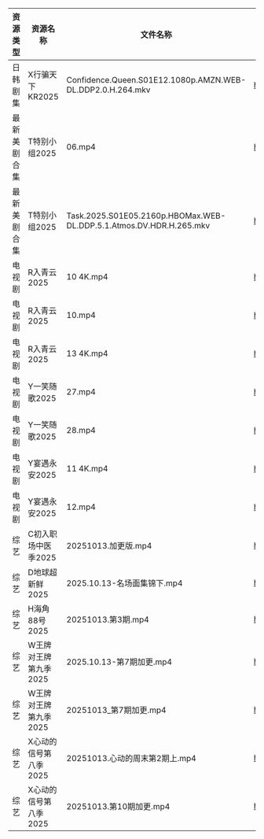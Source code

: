 | 资源类型   | 资源名称          | 文件名称                                                                | 分享链接                                 | 更新时间                |
| ------ | ------------- | ------------------------------------------------------------------- | ------------------------------------ | ------------------- |
| 日韩剧集   | X行骗天下KR2025   | Confidence.Queen.S01E12.1080p.AMZN.WEB-DL.DDP2.0.H.264.mkv          | https://pan.quark.cn/s/463fe5d8abf1  | 2025-10-13 01:28:29 |
| 最新美剧合集 | T特别小组2025     | 06.mp4                                                              | https://www.alipan.com/s/YFYyfWPQ2Mf | 2025-10-13 18:04:55 |
| 最新美剧合集 | T特别小组2025     | Task.2025.S01E05.2160p.HBOMax.WEB-DL.DDP.5.1.Atmos.DV.HDR.H.265.mkv | https://www.alipan.com/s/YFYyfWPQ2Mf | 2025-10-13 13:04:41 |
| 电视剧    | R入青云2025      | 10 4K.mp4                                                           | https://www.alipan.com/s/7kV94cu2ZMy | 2025-10-13 18:04:37 |
| 电视剧    | R入青云2025      | 10.mp4                                                              | https://www.alipan.com/s/7kV94cu2ZMy | 2025-10-13 18:04:36 |
| 电视剧    | R入青云2025      | 13 4K.mp4                                                           | https://www.alipan.com/s/7kV94cu2ZMy | 2025-10-13 18:04:36 |
| 电视剧    | Y一笑随歌2025     | 27.mp4                                                              | https://www.alipan.com/s/HBWi8euiF1T | 2025-10-13 19:05:07 |
| 电视剧    | Y一笑随歌2025     | 28.mp4                                                              | https://www.alipan.com/s/HBWi8euiF1T | 2025-10-13 19:05:06 |
| 电视剧    | Y宴遇永安2025     | 11 4K.mp4                                                           | https://www.alipan.com/s/VE78Z2R4ZAM | 2025-10-13 00:05:34 |
| 电视剧    | Y宴遇永安2025     | 12.mp4                                                              | https://www.alipan.com/s/VE78Z2R4ZAM | 2025-10-13 19:05:12 |
| 综艺     | C初入职场中医季2025  | 20251013.加更版.mp4                                                    | https://pan.quark.cn/s/869074432f49  | 2025-10-13 16:19:42 |
| 综艺     | D地球超新鲜2025    | 2025.10.13-名场面集锦下.mp4                                               | https://pan.quark.cn/s/7c7a70c32dd5  | 2025-10-13 12:29:07 |
| 综艺     | H海角88号2025    | 20251013.第3期.mp4                                                    | https://pan.quark.cn/s/6a6312f9dbbc  | 2025-10-13 12:30:11 |
| 综艺     | W王牌对王牌第九季2025 | 2025.10.13-第7期加更.mp4                                                | https://pan.quark.cn/s/b5f4a2ecde94  | 2025-10-13 12:33:32 |
| 综艺     | W王牌对王牌第九季2025 | 20251013_第7期加更.mp4                                                  | https://www.alipan.com/s/w9CqDPEeGeX | 2025-10-13 18:05:40 |
| 综艺     | X心动的信号第八季2025 | 20251013.心动的周末第2期上.mp4                                              | https://pan.quark.cn/s/2ed22d9e58e2  | 2025-10-13 16:34:15 |
| 综艺     | X心动的信号第八季2025 | 20251013.第10期加更.mp4                                                 | https://pan.quark.cn/s/2ed22d9e58e2  | 2025-10-13 16:34:11 |

